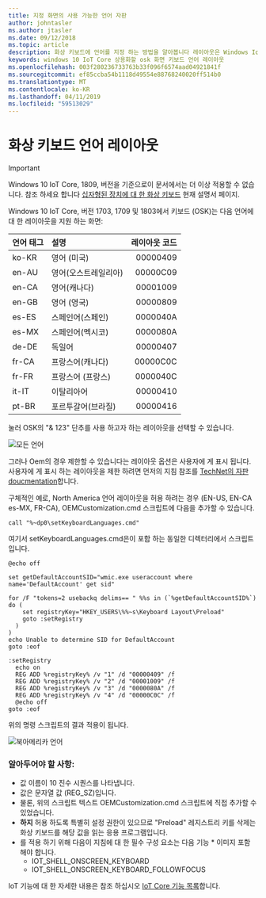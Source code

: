 ```yaml
---
title: 지정 화면의 사용 가능한 언어 자판
author: johntasler
ms.author: jtasler
ms.date: 09/12/2018
ms.topic: article
description: 화상 키보드에 언어를 지정 하는 방법을 알아봅니다 레이아웃은 Windows IoT 장치의 사용자에 게 제공 합니다.
keywords: windows 10 IoT Core 상용화할 osk 화면 키보드 언어 레이아웃
ms.openlocfilehash: 003f280236733763b33f096f6574aad04921841f
ms.sourcegitcommit: ef85ccba54b1118d49554e88768240020ff514b0
ms.translationtype: MT
ms.contentlocale: ko-KR
ms.lasthandoff: 04/11/2019
ms.locfileid: "59513029"
---
```

# <a name="on-screen-keyboard-language-layouts"></a>화상 키보드 언어 레이아웃

> [!IMPORTANT]
> Windows 10 IoT Core, 1809, 버전을 기준으로이 문서에서는 더 이상 적용할 수 없습니다. 참조 하세요 합니다 [십자형된 장치에 대 한 화상 키보드](./OnScreenKeyboard.md) 현재 설명서 페이지.

Windows 10 IoT Core, 버전 1703, 1709 및 1803에서 키보드 (OSK)는 다음 언어에 대 한 레이아웃을 지원 하는 화면:

| 언어 태그  | 설명             | 레이아웃 코드 |
| :------------ | :---------------------- | -----------:|
| ko-KR         | 영어 (미국) |    00000409 |
| en-AU         | 영어(오스트레일리아)     |    00000C09 |
| en-CA         | 영어(캐나다)        |    00001009 |
| en-GB         | 영어 (영국) |    00000809 |
| es-ES         | 스페인어(스페인)         |    0000040A |
| es-MX         | 스페인어(멕시코)        |    0000080A |
| de-DE         | 독일어                  |    00000407 |
| fr-CA         | 프랑스어(캐나다)         |    00000C0C |
| fr-FR         | 프랑스어 (프랑스)         |    0000040C |
| it-IT         | 이탈리아어                 |    00000410 |
| pt-BR         | 포르투갈어(브라질)     |    00000416 |

눌러 OSK의 "& 123" 단추를 사용 하고자 하는 레이아웃을 선택할 수 있습니다.

![모든 언어](../media/OnScreenKeyboard/AllLanguages.png)
 
그러나 Oem의 경우 제한할 수 있습니다는 레이아웃 옵션은 사용자에 게 표시 됩니다. 사용자에 게 표시 하는 레이아웃을 제한 하려면 먼저의 지침 참조를 [TechNet의 자판 doucmentation](https://technet.microsoft.com/library/cc978687.aspx)합니다.
 
구체적인 예로, North America 언어 레이아웃을 허용 하려는 경우 (EN-US, EN-CA es-MX, FR-CA), OEMCustomization.cmd 스크립트에 다음을 추가할 수 있습니다.

```console
call "%~dp0\setKeyboardLanguages.cmd"
```

여기서 setKeyboardLanguages.cmd은이 포함 하는 동일한 디렉터리에서 스크립트입니다.
 
```console
@echo off

set getDefaultAccountSID="wmic.exe useraccount where name='DefaultAccount' get sid"

for /F "tokens=2 usebackq delims== " %%s in (`%getDefaultAccountSID%`) do (
    set registryKey="HKEY_USERS\%%~s\Keyboard Layout\Preload"
    goto :setRegistry
  )
)
echo Unable to determine SID for DefaultAccount
goto :eof

:setRegistry
  echo on
  REG ADD %registryKey% /v "1" /d "00000409" /f
  REG ADD %registryKey% /v "2" /d "00001009" /f
  REG ADD %registryKey% /v "3" /d "0000080A" /f
  REG ADD %registryKey% /v "4" /d "00000C0C" /f
  @echo off
goto :eof
```

위의 명령 스크립트의 결과 적용이 됩니다.

![북아메리카 언어](../media/OnScreenKeyboard/NorthAmericanLanguages.png)

### <a name="some-things-to-note"></a>알아두어야 할 사항:
*  값 이름이 10 진수 시퀀스를 나타냅니다.
*  값은 문자열 값 (REG_SZ)입니다.
*  물론, 위의 스크립트 텍스트 OEMCustomization.cmd 스크립트에 직접 추가할 수 있었습니다.
*  **하지** 허용 하도록 특별히 설정 권한이 있으므로 "Preload" 레지스트리 키를 삭제는 화상 키보드를 해당 값을 읽는 응용 프로그램입니다.
*  를 적용 하기 위해 다음이 지침에 대 한 필수 구성 요소는 다음 기능 * 이미지 포함 해야 합니다.
   * IOT_SHELL_ONSCREEN_KEYBOARD
   * IOT_SHELL_ONSCREEN_KEYBOARD_FOLLOWFOCUS

IoT 기능에 대 한 자세한 내용은 참조 하십시오 [IoT Core 기능 목록](https://docs.microsoft.com/windows-hardware/manufacture/iot/iot-core-feature-list)합니다.
